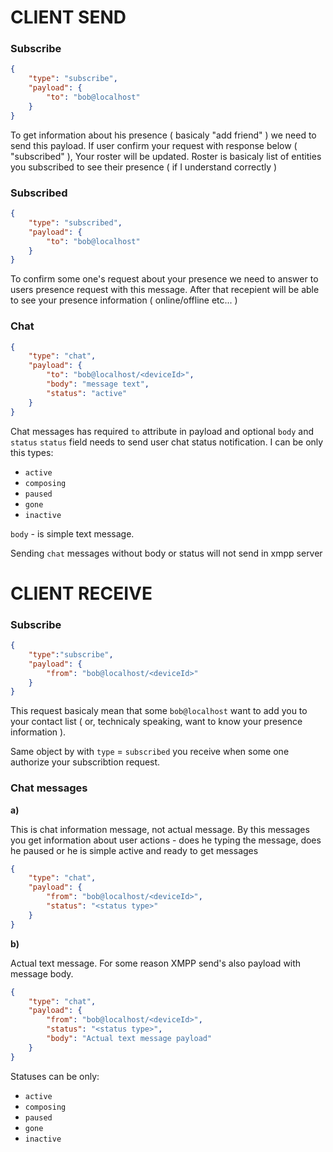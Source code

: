 # CLIENT SEND

### Subscribe

```json
{
    "type": "subscribe",
    "payload": {
        "to": "bob@localhost"
    }
}
```

To get information about his presence ( basicaly "add friend" ) we need to send
this payload. If user confirm your request with response below ( "subscribed" ),
Your roster will be updated. Roster is basicaly list of entities you subscribed
to see their presence ( if I understand correctly )

### Subscribed

```json
{
    "type": "subscribed",
    "payload": {
        "to": "bob@localhost"
    }
}
```
To confirm some one's request about your presence we need to answer to users presence request with this message. After that recepient will be able to see 
your presence information ( online/offline etc... )

### Chat
```json
{
    "type": "chat",
    "payload": {
        "to": "bob@localhost/<deviceId>",
        "body": "message text",
        "status": "active"
    }
}
```
Chat messages has required `to` attribute in payload and optional `body` and `status`
`status` field needs to send user chat status notification. I can be only this 
types:
- `active`
- `composing`
- `paused`
- `gone`
- `inactive`

`body` - is simple text message.

Sending `chat` messages without body or status will not send in xmpp server



# CLIENT RECEIVE

### Subscribe

```json
{
    "type":"subscribe",
    "payload": {
        "from": "bob@localhost/<deviceId>"
    }
}
```

This request basicaly mean that some `bob@localhost` want to add you to your 
contact list ( or, technicaly speaking, want to know your presence information ).

Same object by with `type` = `subscribed` you receive when some one authorize
your subscribtion request.

### Chat messages

**a)** 

This is chat information message, not actual message. By this messages you get
information about user actions - does he typing the message, does he paused or
he is simple active and ready to get messages

```json
{
    "type": "chat",
    "payload": {
        "from": "bob@localhost/<deviceId>",
        "status": "<status type>"
    }
}
```

**b)**

Actual text message. For some reason XMPP send's also <active /> payload with
message body.

```json
{
    "type": "chat",
    "payload": {
        "from": "bob@localhost/<deviceId>",
        "status": "<status type>",
        "body": "Actual text message payload"
    }
}
```

Statuses can be only:
- `active`
- `composing`
- `paused`
- `gone`
- `inactive`
